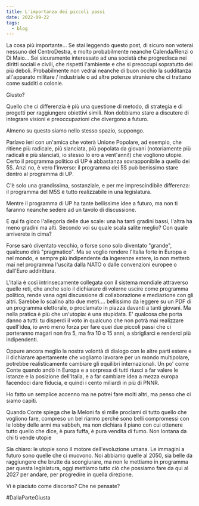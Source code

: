 ```yaml
---
title: L'importanza dei piccoli passi
date: 2022-09-22
tags:
  - blog
---
```


La cosa più importante...
Se stai leggendo questo post, di sicuro non voterai nessuno del CentroDestra, e molto probabilmente neanche Calenda/Renzi o Di Maio...
Sei sicuramente interessato ad una società che progredisca nei diritti sociali e civili, che rispetti l'ambiente e che si preoccupi sopratutto dei più deboli. Probabilmente non vedrai neanche di buon occhio la sudditanza all'apparato militare / industriale o ad altre potenze straniere che ci trattano come sudditi o colonie.

Giusto?

Quello che ci differenzia è più una questione di metodo, di strategia e di progetti per raggiungere obiettivi simili. Non dobbiamo stare a discutere di integrare visioni e preoccupazioni che divergono a futuro.

Almeno su questo siamo nello stesso spazio, suppongo.

Parlavo ieri con un'amica che voterà Unione Popolare, ad esempio, che ritiene più radicale, più slanciata, più popolata da giovani (notoriamente più radicali e più slanciati, io stesso lo ero a vent'anni!) che vogliono utopie.
Certo il programma politico di UP è abbastanza sovrapponibile a quello dei 5S. Anzi no, è vero l'inverso: il programma dei 5S può benissimo stare dentro al programma di UP. 

C'è solo una grandissima, sostanziale, e per me imprescindibile differenza: il programma del M5S è tutto realizzabile in una legislatura.

Mentre il programma di UP ha tante bellissime idee a futuro, ma non ti faranno neanche sedere ad un tavolo di discussione.

E qui fa gioco l'allegoria delle due scale: una ha tanti gradini bassi, l'altra ha meno gradini ma alti. Secondo voi su quale scala salite meglio? Con quale arriverete in cima?

Forse sarò diventato vecchio, o forse sono solo diventato "grande", qualcuno dirà "pragmatico". Ma se voglio rendere l'Italia forte in Europa e nel mondo, e sempre più indipendente da ingerenze estere, io non metterò mai nel programma l'uscita dalla NATO o dalle convenzioni europee o dall'Euro addirittura.

L'italia è così intrinsecamente collegata con il sistema mondiale attraverso quelle reti, che anche solo il dichiarare di volerne uscire come programma politico, rende vana ogni discussione di collaborazione e mediazione con gli altri.
Sarebbe lo scalino alto due metri.... bellissimo da leggere su un PDF di un programma elettorale, o proclamato in piazza davanti a tanti giovani.
Ma nella pratica è più che un'utopia: è una stupidata. E' qualcosa che porta danno a tutti: tu disperdi il voto in qualcuno che non potrà mai realizzare quell'idea, io avrò meno forza per fare quei due piccoli passi che ci porteranno magari non fra 5, ma fra 10 o 15 anni, a sbrigliarci e renderci più indipendenti.

Oppure ancora meglio la nostra volontà di dialogo con le altre parti estere e il dichiarare apertamente che vogliamo lavorare per un mondo multipolare, potrebbe realisticamente cambiare gli equilibri internazionali. Un po' come Conte quando andò in Europa e a sorpresa di tutti riuscì a far valere le istanze e la posizione dell'Italia, e a far cambiare idea a mezza europa facendoci dare fiducia, e quindi i cento miliardi in più di PNNR.

Ho fatto un semplice accenno ma ne potrei fare molti altri, ma penso che ci siamo capiti.

Quando Conte spiega che la Meloni fa sì mille proclami di tutto quello che vogliono fare, compreso un bel riarmo perché sono belli compromessi con le lobby delle armi ma vabbeh, ma non dichiara il piano con cui ottenere tutto quello che dice, è pura fuffa, è pura vendita di fumo.
Non lontana da chi ti vende utopie

Sia chiaro: le utopie sono il motore dell'evoluzione umana. Le immagini a futuro sono quelle che ci muovono. Noi abbiamo quelle al 2050, sia belle da raggiungere che brutte da scongiurare, ma non le mettiamo in programma per questa legislatura, oggi mettiamo tutto ciò che possiamo fare da qui al 2027 per andare, per progredire in quella direzione.

Vi è piaciuto come discorso? Che ne pensate?

#DallaParteGiusta 